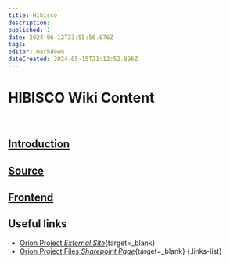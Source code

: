 ```yaml
---
title: Hibisco
description: 
published: 1
date: 2024-06-12T23:55:56.076Z
tags: 
editor: markdown
dateCreated: 2024-05-15T21:12:52.896Z
---
```


# HIBISCO Wiki Content

<br>

## [Introduction](/Orion/Hibisco/hib_intro)

## [Source](/Orion/Hibisco/hib_source)

## [Frontend](/Orion/Hibisco/hib_frontend)






## Useful links
- [Orion Project *External Site*](https://cnpem.br/orion/){target=_blank}
- [Orion Project Files *Sharepoint Page*](https://cnpemcamp.sharepoint.com/sites/lnls/projectsII/SitePages/orionbeamlines.aspx){target=_blank}
{.links-list}